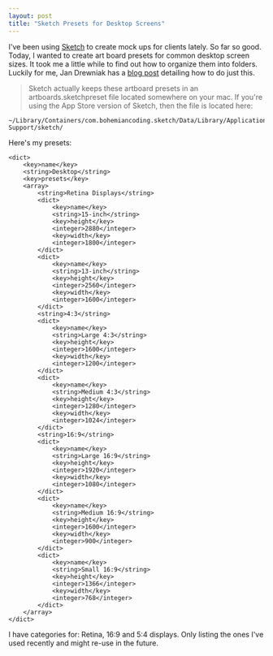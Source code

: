 ```yaml
---
layout: post
title: "Sketch Presets for Desktop Screens"
---
```

I've been using [Sketch](http://bohemiancoding.com/sketch/) to create mock ups for clients lately. So far so good. Today, I wanted to create art board presets for common desktop screen sizes. It took me a little while to find out how to organize them into folders. Luckily for me, Jan Drewniak has a [blog post](http://j4n.co/blog/custom-sketch-art-board-presets) detailing how to do just this.

> Sketch actually keeps these artboard presets in an artboards.sketchpreset file located somewhere on your mac. If you're using the App Store version of Sketch, then the file is located here:

	~/Library/Containers/com.bohemiancoding.sketch/Data/Library/Application  Support/sketch/

Here's my presets:

	<dict>
		<key>name</key>
		<string>Desktop</string>
		<key>presets</key>
		<array>
			<string>Retina Displays</string>
			<dict>
				<key>name</key>
				<string>15-inch</string>
				<key>height</key>
				<integer>2880</integer>
				<key>width</key>
				<integer>1800</integer>
			</dict>
			<dict>
				<key>name</key>
				<string>13-inch</string>
				<key>height</key>
				<integer>2560</integer>
				<key>width</key>
				<integer>1600</integer>
			</dict>
			<string>4:3</string>
			<dict>
				<key>name</key>
				<string>Large 4:3</string>
				<key>height</key>
				<integer>1600</integer>
				<key>width</key>
				<integer>1200</integer>
			</dict>
			<dict>
				<key>name</key>
				<string>Medium 4:3</string>
				<key>height</key>
				<integer>1280</integer>
				<key>width</key>
				<integer>1024</integer>
			</dict>
			<string>16:9</string>
			<dict>
				<key>name</key>
				<string>Large 16:9</string>
				<key>height</key>
				<integer>1920</integer>
				<key>width</key>
				<integer>1080</integer>
			</dict>
			<dict>
				<key>name</key>
				<string>Medium 16:9</string>
				<key>height</key>
				<integer>1600</integer>
				<key>width</key>
				<integer>900</integer>
			</dict>
			<dict>
				<key>name</key>
				<string>Small 16:9</string>
				<key>height</key>
				<integer>1366</integer>
				<key>width</key>
				<integer>768</integer>
			</dict>
		</array>
	</dict>

I have categories for: Retina, 16:9 and 5:4 displays. Only listing the ones I've used recently and might re-use in the future.